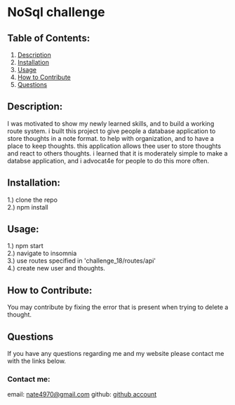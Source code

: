 # NoSql challenge

## Table of Contents:
1. [Description](#description)
2. [Installation](#installation)
3. [Usage](#usage)
4. [How to Contribute](#contribute)
5. [Questions](#questions)

<a name="description"></a>
## Description: 
I was motivated to show my newly learned skills, and to build a working route system.
i built this project to give people a database application to store thoughts in a note format. to help with organization, and to have a place to keep thoughts.
this application allows thee user to store thoughts and react to others thoughts.
i learned that it is moderately simple to make a databse application, and i advocat4e for people to do this more often.

<a name="installation"></a>
## Installation: 
1.) clone the repo\
2.) npm install

<a name="usage"></a>
## Usage: 
1.) npm start\
2.) navigate to insomnia\
3.) use routes specified in 'challenge_18/routes/api'\
4.) create new user and thoughts. 

<a name="contribute"></a>
## How to Contribute:
You may contribute by fixing the error that is present when trying to delete a thought.

<a name="questions"></a>
## Questions 
If you have any questions regarding me and my website please contact me with the links below.

### Contact me:
email: nate4970@gmail.com
github: <a href=github.com/nate-kleinsorge>github account</a>